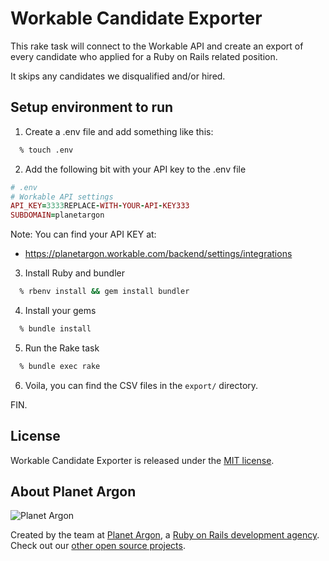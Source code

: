 # Workable Candidate Exporter

This rake task will connect to the Workable API and create an export of every
candidate who applied for a Ruby on Rails related position.

It skips any candidates we disqualified and/or hired.

## Setup environment to run

1. Create a .env file and add something like this:

```bash
  % touch .env

```
2. Add the following bit with your API key to the .env file

```ruby
# .env
# Workable API settings
API_KEY=3333REPLACE-WITH-YOUR-API-KEY333
SUBDOMAIN=planetargon
```

Note:  You can find your API KEY at:

* https://planetargon.workable.com/backend/settings/integrations

3. Install Ruby and bundler

```bash
  % rbenv install && gem install bundler
```

4. Install your gems

```bash
  % bundle install
```


5. Run the Rake task

```bash
  % bundle exec rake
```

6. Voila, you can find the CSV files in the `export/` directory.

FIN.


## License

Workable Candidate Exporter is released under the [MIT license](LICENSE).

## About Planet Argon

![Planet Argon](https://pa-github-assets.s3.amazonaws.com/PARGON_logo_digital_COL-small.jpg)

Created by the team at [Planet Argon](https://www.planetargon.com/?utm_source=github), a [Ruby on Rails development agency](https://www.planetargon.com/skills/ruby-on-rails-development?utm_source=github). Check out our [other open source projects](https://www.planetargon.com/open-source?utm_source=github).
